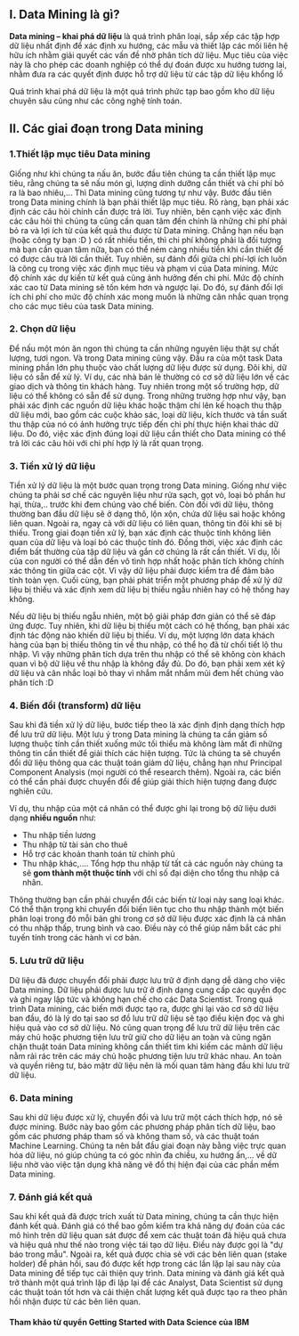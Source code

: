 ## I. Data Mining là gì?
**Data mining – khai phá dữ liệu** là quá trình phân loại, sắp xếp các tập hợp dữ liệu nhất định để xác định xu hướng, các mẫu và thiết lập các mối liên hệ hữu ích nhằm giải quyết các vấn đề nhờ phân tích dữ liệu. Mục tiêu của việc này là cho phép các doanh nghiệp có thể dự đoán được xu hướng tương lai, nhằm đưa ra các quyết định được hỗ trợ dữ liệu từ các tập dữ liệu khổng lồ

Quá trình khai phá dữ liệu là một quá trình phức tạp bao gồm kho dữ liệu chuyên sâu cũng như các công nghệ tính toán.

## II. Các giai đoạn trong Data mining
### 1.Thiết lập mục tiêu Data mining
Giống như khi chúng ta nấu ăn, bước đầu tiên chúng ta cần thiết lập mục tiêu, rằng chúng ta sẽ nấu món gì, lượng dinh dưỡng cần thiết và chi phí bỏ ra  là bao nhiêu,... Thì Data mining cũng tương tự như vậy.
Bước đầu tiên trong Data mining chính là bạn phải thiết lập mục tiêu. Rõ ràng, bạn phải xác định các câu hỏi chính cần được trả lời. Tuy nhiên, bên cạnh việc xác định các câu hỏi thì chúng ta cũng cần quan tâm đến chính là những chi phí phải bỏ ra và lợi ích từ của kết quả thu được từ Data mining. Chẳng hạn nếu bạn (hoặc công ty bạn :D ) có rất nhiều tiền, thì chi phí không phải là đối tượng mà bạn cần quan tâm nữa, bạn có thể ném càng nhiều tiền khi cần thiết để có được câu trả lời cần thiết. Tuy nhiên, sự đánh đổi giữa chi phí-lợi ích luôn là công cụ trong việc xác định mục tiêu và phạm vi của Data mining. Mức độ chính xác dự kiến từ kết quả cũng ảnh hưởng đến chi phí. Mức độ chính xác cao từ Data mining sẽ tốn kém hơn và ngược lại. Do đó, sự đánh đổi lợi ích chi phí cho mức độ chính xác mong muốn là những cân nhắc quan trọng cho các mục tiêu của task Data mining.  

### 2. Chọn dữ liệu 
Để nấu một món ăn ngon thì chúng ta cần những nguyên liệu thật sự chất lượng, tươi ngon. Và trong Data mining cũng vậy.
Đầu ra của một task Data mining phần lớn phụ thuộc vào chất lượng dữ liệu được sử dụng. Đôi khi, dữ liệu có sẵn để xử lý. Ví dụ, các nhà bán lẻ thường có cơ sở dữ liệu lớn về các giao dịch và thông tin khách hàng. 
Tuy nhiên trong một số trường hợp, dữ liệu có thể không có sẵn để sử dụng. Trong những trường hợp như vậy, bạn phải xác định các nguồn dữ liệu khác hoặc thậm chí lên kế hoạch thu thập dữ liệu mới, bao gồm các cuộc khảo sác, loại dữ liệu, kích thước và tần suất thu thập của nó có ảnh hưởng trực tiếp đến chi phí thực hiện khai thác dữ liệu. Do đó, việc xác định đúng loại dữ liệu cần thiết cho Data mining có thể trả lời các câu hỏi với chi phí hợp lý là rất quan trọng.  

### 3. Tiền xử lý dữ liệu
Tiền xử lý dữ liệu là một bước quan trọng trong Data mining. Giống như việc chúng ta phải sơ chế các nguyên liệu như rửa sạch, gọt vỏ, loại bỏ phần hư hại, thừa,.. trước khi đem chúng vào chế biến. Còn đối với dữ liệu, thông thường ban đầu dữ liệu sẽ ở dạng thô, lộn xộn, chứa dữ liệu sai hoặc không liên quan. Ngoài ra, ngay cả với dữ liệu có liên quan, thông tin đôi khi sẽ bị thiếu. Trong giai đoạn tiền xử lý, bạn xác định các thuộc tính không liên quan của dữ liệu và loại bỏ các thuộc tính đó. Đồng thời, việc xác định các điểm bất thường của tập dữ liệu và gắn cờ chúng là rất cần thiết. Ví dụ, lỗi của con người có thể dẫn đến vô tình hợp nhất hoặc phân tích không chính xác thông tin giữa các cột. Vì vậy dữ liệu phải được kiểm tra để đảm bảo tính toàn vẹn. Cuối cùng, bạn phải phát triển một phương pháp để xử lý dữ liệu bị thiếu và xác định xem dữ liệu bị thiếu ngẫu nhiên hay có hệ thống hay không.  

Nếu dữ liệu bị thiếu ngẫu nhiên, một bộ giải pháp đơn giản có thể sẽ đáp ứng được. Tuy nhiên, khi dữ liệu bị thiếu một cách có hệ thống, bạn phải xác định tác động nào khiến dữ liệu bị thiếu. Ví dụ, một lượng lớn data khách hàng của bạn bị thiếu thông tin về thu nhập, có thể họ đã từ chối tiết lộ thu nhập. Vì vậy những phân tích dựa trên thu nhập có thể sẽ không còn khách quan vì bộ dữ liệu về thu nhập là không đầy đủ. Do đó, bạn phải xem xét kỹ dữ liệu và cân nhắc loại bỏ thay vì nhắm mắt nhắm mũi đem hết chúng vào phân tích :D

### 4. Biến đổi (transform) dữ liệu
Sau khi đã tiền xử lý dữ liệu, bước tiếp theo là xác định định dạng thích hợp để lưu trữ dữ liệu. Một lưu ý trong Data mining là chúng ta cần giảm số lượng thuộc tính cần thiết xuống mức tối thiểu mà không làm mất đi những thông tin cần thiết để giải thích các hiện tượng. Tức là chúng ta sẽ chuyển đổi dữ liệu thông qua các thuật toán giảm dữ liệu, chẳng hạn như Principal Component Analysis (mọi người có thể research thêm). Ngoài ra, các biến có thể cần phải được chuyển đổi để giúp giải thích hiện tượng đang được nghiên cứu. 

Ví dụ, thu nhập của một cá nhân có thể được ghi lại trong bộ dữ liệu dưới dạng **nhiều nguồn** như:  
* Thu nhập tiền lương
* Thu nhập từ tài sản cho thuê
* Hỗ trợ các khoản thanh toán từ chính phủ
* Thu nhập khác,....
Tổng hợp thu nhập từ tất cả các nguồn này chúng ta sẽ **gom thành một thuộc tính** với chỉ số đại diện cho tổng thu nhập cá nhân.  

Thông thường bạn cần phải chuyển đổi các biến từ loại này sang loại khác. Có thể thận trọng khi chuyển đổi biến liên tục cho thu nhập thành một biến phân loại trong đó mỗi bản ghi trong cơ sở dữ liệu được xác định là cá nhân có thu nhập thấp, trung bình và cao. Điều này có thể giúp nắm bắt các phi tuyến tính trong các hành vi cơ bản.  

### 5. Lưu trữ dữ liệu 
Dữ liệu đã được chuyển đổi phải được lưu trữ ở định dạng dễ dàng cho việc Data mining. Dữ liệu phải được lưu trữ ở định dạng cung cấp các quyền đọc và ghi ngay lập tức và không hạn chế cho các Data Scientist. Trong quá trình Data mining, các biến mới được tạo ra, được ghi lại vào cơ sở dữ liệu ban đầu, đó là lý do tại sao sơ đồ lưu trữ dữ liệu sẽ tạo điều kiện đọc và ghi hiệu quả vào cơ sở dữ liệu. Nó cũng quan trọng để lưu trữ dữ liệu trên các máy chủ hoặc phương tiện lưu trữ giữ cho dữ liệu an toàn và cũng ngăn chặn thuật toán Data mining không cần thiết tìm khi  kiếm các mảnh dữ liệu nằm rải rác trên các máy chủ hoặc phương tiện lưu trữ khác nhau. An toàn và quyền riêng tư, bảo mậtr dữ liệu nên là mối quan tâm hàng đầu khi lưu trữ dữ liệu.  

### 6. Data mining
Sau khi dữ liệu được xử lý, chuyển đổi và lưu trữ một cách thích hợp, nó sẽ được mining. Bước này bao gồm các phương pháp phân tích dữ liệu, bao gồm các phương pháp tham số và không tham số, và các thuật toán Machine Learning. Chúng ta nên bắt đầu giai đoạn này bằng việc trực quan hóa dữ liệu, nó giúp chúng ta có góc nhìn đa chiều, xu hướng ấn,... về dữ liệu nhờ vào việc tận dụng khả năng vẽ đồ thị hiện đại của các phần mềm Data mining.   

### 7. Đánh giá kết quả
Sau khi kết quả đã được trích xuất từ Data mining, chúng ta cần thực hiện đánh kết quả. Đánh giá có thể bao gồm kiểm tra khả năng dự đoán của các mô hình trên dữ liệu quan sát được để xem các thuật toán đã hiệu quả chưa và hiệu quả như thế nào trong việc tái tạo dữ liệu. Điều này được gọi là "dự báo trong mẫu". Ngoài ra, kết quả được chia sẻ với các bên liên quan (stake holder) để phản hồi, sau đó được kết hợp trong các lần lặp lại sau này của Data mining để tiếp tục cải thiện quy trình.  Data mining và đánh giá kết quả trở thành một quá trình lặp đi lặp lại để các Analyst, Data Scientist sử dụng các thuật toán tốt hơn và cải thiện chất lượng kết quả được tạo ra theo phản hồi nhận được từ các bên liên quan.

#### Tham khảo từ quyển Getting Started with Data Science của IBM
